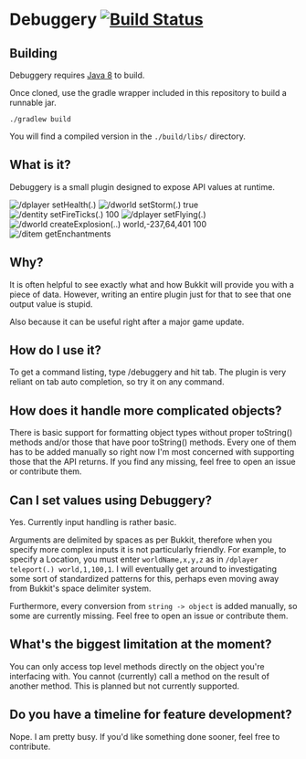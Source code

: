 Debuggery [![Build Status](https://ci.destroystokyo.com/buildStatus/icon?job=Debuggery)](https://ci.destroystokyo.com/job/Debuggery)
=========

## Building
Debuggery requires [Java 8] to build.

Once cloned, use the gradle wrapper included in this repository to build a runnable jar.

`./gradlew build`

You will find a compiled version in the `./build/libs/` directory.


[Java 8]: http://www.oracle.com/technetwork/java/javase/downloads/jdk8-downloads-2133151.html

## What is it?
Debuggery is a small plugin designed to expose API values at runtime.

![/dplayer setHealth(.)](https://i.imgur.com/VZV6wsk.png)
![/dworld setStorm(.) true](https://i.imgur.com/MNamG2q.png)
![/dentity setFireTicks(.) 100](https://i.imgur.com/Uv8toKI.png)
![/dplayer setFlying(.)](https://i.imgur.com/Fv8PUC1.png)
![/dworld createExplosion(..) world,-237,64,401 100](https://i.imgur.com/IlqBRhk.png)
![/ditem getEnchantments](https://i.imgur.com/A8zXdSk.png)

## Why?
It is often helpful to see exactly what and how Bukkit will provide you with a piece of data. However, writing
an entire plugin just for that to see that one output value is stupid.

Also because it can be useful right after a major game update.

## How do I use it?
To get a command listing, type /debuggery and hit tab.
The plugin is very reliant on tab auto completion, so try it on any command.

## How does it handle more complicated objects?
There is basic support for formatting object types without proper toString() methods and/or those that have poor
toString() methods. Every one of them has to be added manually so right now I'm most concerned with supporting those
that the API returns. If you find any missing, feel free to open an issue or contribute them.

## Can I set values using Debuggery?
Yes. Currently input handling is rather basic.

Arguments are delimited by spaces as per Bukkit, therefore when you specify more complex inputs it is not particularly
friendly. For example, to specify a Location, you must enter `worldName,x,y,z` as in `/dplayer teleport(.) world,1,100,1`.
I will eventually get around to investigating some sort of standardized patterns for this, perhaps even moving away
from Bukkit's space delimiter system.

Furthermore, every conversion from `string -> object` is added manually, so some are currently missing. Feel free to
open an issue or contribute them.

## What's the biggest limitation at the moment?
You can only access top level methods directly on the object you're interfacing with. You cannot (currently) call a
method on the result of another method. This is planned but not currently supported.

## Do you have a timeline for feature development?
Nope. I am pretty busy. If you'd like something done sooner, feel free to contribute.
